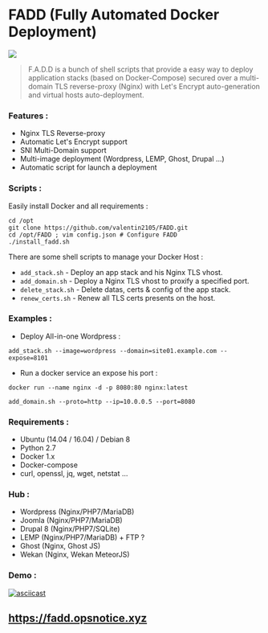 # FADD (Fully Automated Docker Deployment)
![](http://i.imgur.com/AvRuVrn.png)
> F.A.D.D is a bunch of shell scripts that provide a easy way to deploy application stacks (based on Docker-Compose) secured over a multi-domain TLS reverse-proxy (Nginx) with Let's Encrypt auto-generation and virtual hosts auto-deployment.

### Features :
- Nginx TLS Reverse-proxy
- Automatic Let's Encrypt support
- SNI Multi-Domain support
- Multi-image deployment (Wordpress, LEMP, Ghost, Drupal ...)
- Automatic script for launch a deployment

### Scripts :
Easily install Docker and all requirements :
```
cd /opt 
git clone https://github.com/valentin2105/FADD.git 
cd /opt/FADD ; vim config.json # Configure FADD
./install_fadd.sh
```

There are some shell scripts to manage your Docker Host :
- `add_stack.sh` - Deploy an app stack and his Nginx TLS vhost.
- `add_domain.sh` - Deploy a Nginx TLS vhost to proxify a specified port.
- `delete_stack.sh` - Delete datas, certs & config of the app stack.
- `renew_certs.sh` - Renew all TLS certs presents on the host.

### Examples :
- Deploy All-in-one Wordpress :

`add_stack.sh --image=wordpress --domain=site01.example.com --expose=8101`

- Run a docker service an expose his port :

`docker run --name nginx -d -p 8080:80 nginx:latest`

`add_domain.sh --proto=http --ip=10.0.0.5 --port=8080`

### Requirements :
- Ubuntu (14.04 / 16.04) / Debian 8
- Python 2.7
- Docker 1.x
- Docker-compose
- curl, openssl, jq, wget, netstat ...

### Hub :
- Wordpress (Nginx/PHP7/MariaDB)
- Joomla (Nginx/PHP7/MariaDB)
- Drupal 8 (Nginx/PHP7/SQLite)
- LEMP (Nginx/PHP7/MariaDB) + FTP ?
- Ghost (Nginx, Ghost JS)
- Wekan (Nginx, Wekan MeteorJS)

### Demo :

[![asciicast](https://asciinema.org/a/91585.png)](https://asciinema.org/a/91585)

## https://fadd.opsnotice.xyz
